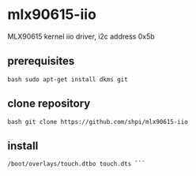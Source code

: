 # mlx90615-iio
MLX90615 kernel iio driver, i2c address 0x5b
## prerequisites
```bash sudo apt-get install dkms git ```
## clone repository
```bash git clone https://github.com/shpi/mlx90615-iio ```
## install
```bash cd mlx90615-iio sudo ln -s /home/pi/mlx90615-iio /usr/src/mlx90615-1.0 sudo dkms install mlx90615/1.0 sudo dtc -I dts -O dtb -o 
/boot/overlays/touch.dtbo touch.dts ```
